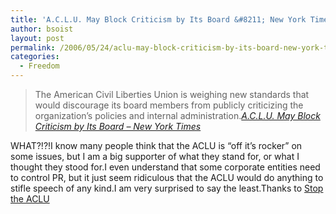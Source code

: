 ```yaml
---
title: 'A.C.L.U. May Block Criticism by Its Board &#8211; New York Times'
author: bsoist
layout: post
permalink: /2006/05/24/aclu-may-block-criticism-by-its-board-new-york-times/
categories:
  - Freedom
---
```

> The American Civil Liberties Union is weighing new standards that would discourage its board members from publicly criticizing the organization&#8217;s policies and internal administration.<cite><a href="http://www.nytimes.com/2006/05/24/us/24aclu.html?_r=2&hp&ex=1148443200&en=9a8b9549e98abc4c&ei=5094&partner=homepage&oref=login">A.C.L.U. May Block Criticism by Its Board &#8211; New York Times</a></cite>

WHAT?!?!I know many people think that the ACLU is &#8220;off it&#8217;s rocker&#8221; on some issues, but I am a big supporter of what they stand for, or what I thought they stood for.I even understand that some corporate entities need to control PR, but it just seem ridiculous that the ACLU would do anything to stifle speech of any kind.I am very surprised to say the least.Thanks to [Stop the ACLU][1]

 [1]: http://stoptheaclu.com/archives/2006/05/24/aclu-may-block-criticism-by-its-board/
